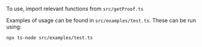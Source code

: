To use, import relevant functions from `src/getProof.ts`

Examples of usage can be found in `src/examples/test.ts`. These can be run using:

```bash
npx ts-node src/examples/test.ts
```
